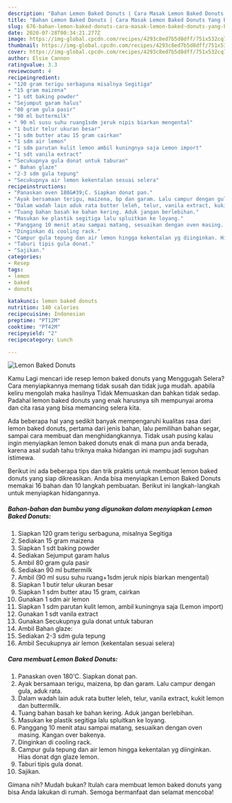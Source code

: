 ```yaml
---
description: "Bahan Lemon Baked Donuts | Cara Masak Lemon Baked Donuts Yang Bikin Ngiler"
title: "Bahan Lemon Baked Donuts | Cara Masak Lemon Baked Donuts Yang Bikin Ngiler"
slug: 676-bahan-lemon-baked-donuts-cara-masak-lemon-baked-donuts-yang-bikin-ngiler
date: 2020-07-28T00:34:21.277Z
image: https://img-global.cpcdn.com/recipes/4293c8ed7b5d8dff/751x532cq70/lemon-baked-donuts-foto-resep-utama.jpg
thumbnail: https://img-global.cpcdn.com/recipes/4293c8ed7b5d8dff/751x532cq70/lemon-baked-donuts-foto-resep-utama.jpg
cover: https://img-global.cpcdn.com/recipes/4293c8ed7b5d8dff/751x532cq70/lemon-baked-donuts-foto-resep-utama.jpg
author: Elsie Cannon
ratingvalue: 3.3
reviewcount: 4
recipeingredient:
- "120 gram terigu serbaguna misalnya Segitiga"
- "15 gram maizena"
- "1 sdt baking powder"
- "Sejumput garam halus"
- "80 gram gula pasir"
- "90 ml buttermilk"
- " 90 ml susu suhu ruang1sdm jeruk nipis biarkan mengental"
- "1 butir telur ukuran besar"
- "1 sdm butter atau 15 gram cairkan"
- "1 sdm air lemon"
- "1 sdm parutan kulit lemon ambil kuningnya saja Lemon import"
- "1 sdt vanila extract"
- "Secukupnya gula donat untuk taburan"
- " Bahan glaze"
- "2-3 sdm gula tepung"
- "Secukupnya air lemon kekentalan sesuai selera"
recipeinstructions:
- "Panaskan oven 180&#39;C. Siapkan donat pan."
- "Ayak bersamaan terigu, maizena, bp dan garam. Lalu campur dengan gula, aduk rata."
- "Dalam wadah lain aduk rata butter leleh, telur, vanila extract, kukit lemon dan buttermilk."
- "Tuang bahan basah ke bahan kering. Aduk jangan berlebihan."
- "Masukan ke plastik segitiga lalu spluitkan ke loyang."
- "Panggang 10 menit atau sampai matang, sesuaikan dengan oven masing. Kangan over bakenya."
- "Dinginkan di cooling rack."
- "Campur gula tepung dan air lemon hingga kekentalan yg diinginkan. Hias donat dgn glaze lemon."
- "Taburi tipis gula donat."
- "Sajikan."
categories:
- Resep
tags:
- lemon
- baked
- donuts

katakunci: lemon baked donuts 
nutrition: 140 calories
recipecuisine: Indonesian
preptime: "PT12M"
cooktime: "PT42M"
recipeyield: "2"
recipecategory: Lunch

---
```



![Lemon Baked Donuts](https://img-global.cpcdn.com/recipes/4293c8ed7b5d8dff/751x532cq70/lemon-baked-donuts-foto-resep-utama.jpg)

Kamu Lagi mencari ide resep lemon baked donuts yang Menggugah Selera? Cara menyiapkannya memang tidak susah dan tidak juga mudah. apabila keliru mengolah maka hasilnya Tidak Memuaskan dan bahkan tidak sedap. Padahal lemon baked donuts yang enak harusnya sih mempunyai aroma dan cita rasa yang bisa memancing selera kita.

Ada beberapa hal yang sedikit banyak mempengaruhi kualitas rasa dari lemon baked donuts, pertama dari jenis bahan, lalu pemilihan bahan segar, sampai cara membuat dan menghidangkannya. Tidak usah pusing kalau ingin menyiapkan lemon baked donuts enak di mana pun anda berada, karena asal sudah tahu triknya maka hidangan ini mampu jadi suguhan istimewa.




Berikut ini ada beberapa tips dan trik praktis untuk membuat lemon baked donuts yang siap dikreasikan. Anda bisa menyiapkan Lemon Baked Donuts memakai 16 bahan dan 10 langkah pembuatan. Berikut ini langkah-langkah untuk menyiapkan hidangannya.

<!--inarticleads1-->

##### Bahan-bahan dan bumbu yang digunakan dalam menyiapkan Lemon Baked Donuts:

1. Siapkan 120 gram terigu serbaguna, misalnya Segitiga
1. Sediakan 15 gram maizena
1. Siapkan 1 sdt baking powder
1. Sediakan Sejumput garam halus
1. Ambil 80 gram gula pasir
1. Sediakan 90 ml buttermilk
1. Ambil  (90 ml susu suhu ruang+1sdm jeruk nipis biarkan mengental)
1. Siapkan 1 butir telur ukuran besar
1. Siapkan 1 sdm butter atau 15 gram, cairkan
1. Gunakan 1 sdm air lemon
1. Siapkan 1 sdm parutan kulit lemon, ambil kuningnya saja (Lemon import)
1. Gunakan 1 sdt vanila extract
1. Gunakan Secukupnya gula donat untuk taburan
1. Ambil  Bahan glaze:
1. Sediakan 2-3 sdm gula tepung
1. Ambil Secukupnya air lemon (kekentalan sesuai selera)




<!--inarticleads2-->

##### Cara membuat Lemon Baked Donuts:

1. Panaskan oven 180&#39;C. Siapkan donat pan.
1. Ayak bersamaan terigu, maizena, bp dan garam. Lalu campur dengan gula, aduk rata.
1. Dalam wadah lain aduk rata butter leleh, telur, vanila extract, kukit lemon dan buttermilk.
1. Tuang bahan basah ke bahan kering. Aduk jangan berlebihan.
1. Masukan ke plastik segitiga lalu spluitkan ke loyang.
1. Panggang 10 menit atau sampai matang, sesuaikan dengan oven masing. Kangan over bakenya.
1. Dinginkan di cooling rack.
1. Campur gula tepung dan air lemon hingga kekentalan yg diinginkan. Hias donat dgn glaze lemon.
1. Taburi tipis gula donat.
1. Sajikan.




Gimana nih? Mudah bukan? Itulah cara membuat lemon baked donuts yang bisa Anda lakukan di rumah. Semoga bermanfaat dan selamat mencoba!
